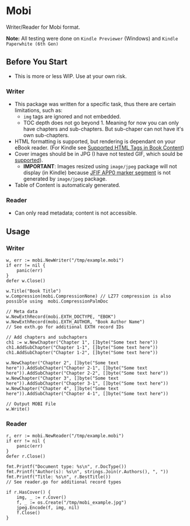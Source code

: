 # Mobi
Writer/Reader for Mobi format.

**Note:** All testing were done on `Kindle Previewer` (Windows) and `Kindle Paperwhite (6th Gen)`

## Before You Start
- This is more or less WIP. Use at your own risk.

### Writer

- This package was written for a specific task, thus there are certain limitations, such as:
    - `img` tags are ignored and not embedded.
    - TOC depth does not go beyond 1. Meaning for now you can only have chapters and sub-chapters. But sub-chaper can not have it's own sub-chapters.
- HTML formatting is supported, but rendering is dependant on your eBook reader. (For Kindle see [Supported HTML Tags in Book Content](https://kdp.amazon.com/help?topicId=A1JPUWCSD6F59O))
- Cover images should be in JPG (I have not tested GIF, which sould be [supported](https://kdp.amazon.com/help?topicId=A1B6GKJ79HC7AN)). 
	- **IMPORTANT**: Images resized using `image/jpeg` package will not display (in Kindle) because [JFIF APP0 marker segment](https://en.wikipedia.org/wiki/JPEG_File_Interchange_Format#JFIF_APP0_marker_segment) is not generated by `image/jpeg` package.
- Table of Content is automaticaly generated.

### Reader

- Can only read metadata; content is not accessible.


## Usage
### Writer

	w, err := mobi.NewWriter("/tmp/example.mobi")
	if err != nil {
		panic(err)
	}
	defer w.Close()

	w.Title("Book Title")
	w.Compression(mobi.CompressionNone) // LZ77 compression is also possible using  mobi.CompressionPalmDoc

	// Meta data
	w.NewExthRecord(mobi.EXTH_DOCTYPE, "EBOK")
	w.NewExthRecord(mobi.EXTH_AUTHOR, "Book Author Name")
	// See exth.go for additional EXTH record IDs

	// Add chapters and subchapters
	ch1 := w.NewChapter("Chapter 1", []byte("Some text here"))
	ch1.AddSubChapter("Chapter 1-1", []byte("Some text here"))
	ch1.AddSubChapter("Chapter 1-2", []byte("Some text here"))

	w.NewChapter("Chapter 2", []byte("Some text here")).AddSubChapter("Chapter 2-1", []byte("Some text here")).AddSubChapter("Chapter 2-2", []byte("Some text here"))
	w.NewChapter("Chapter 3", []byte("Some text here")).AddSubChapter("Chapter 3-1", []byte("Some text here"))
	w.NewChapter("Chapter 4", []byte("Some text here")).AddSubChapter("Chapter 4-1", []byte("Some text here"))

	// Output MOBI File
	w.Write()

### Reader

	r, err := mobi.NewReader("/tmp/example.mobi")
	if err != nil {
		panic(err)
	}
	defer r.Close()

	fmt.Printf("Document type: %s\n", r.DocType())
	fmt.Printf("Author(s): %s\n", strings.Join(r.Authors(), ", "))
	fmt.Printf("Title: %s\n", r.BestTitle())
	// See reader.go for additional record types

	if r.HasCover() {
		img, _ := r.Cover()
		f, _ := os.Create("/tmp/mobi_example.jpg")
		jpeg.Encode(f, img, nil)
		f.Close()
	}


